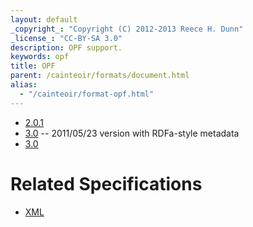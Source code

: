 ```yaml
---
layout: default
_copyright_: "Copyright (C) 2012-2013 Reece H. Dunn"
_license_: "CC-BY-SA 3.0"
description: OPF support.
keywords: opf
title: OPF
parent: /cainteoir/formats/document.html
alias:
  - "/cainteoir/format-opf.html"
---
```


*  [2.0.1](opf201)
*  [3.0](opf30-20110523) -- 2011/05/23 version with RDFa-style metadata
*  [3.0](opf30)

# Related Specifications

*  [XML](xml)
